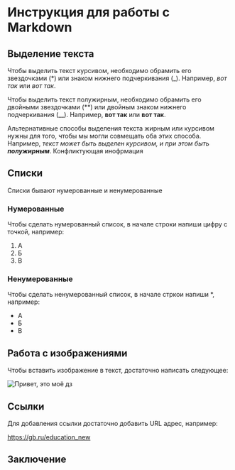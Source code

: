# Инструкция для работы с Markdown

## Выделение текста

Чтобы выделить текст курсивом, необходимо обрамить его звездочками (*) или знаком нижнего подчеркивания (_). Например, *вот так* или _вот так_.

Чтобы выделить текст полужирным, необходимо обрамить его двойными звездочками (**) или двойным знаком нижнего подчеркивания (__). Например, **вот так** или __вот так__.

Альтернативные способы выделения текста жирным или курсивом нужны для того, чтобы мы могли совмещать оба этих способа. Например, _текст может быть выделен курсивом, и при этом быть **полужирным**_.
Конфликтующая инофрмация

## Списки

Списки бывают нумерованные и ненумерованные
### Нумерованные
Чтобы сделать нумерованный список, в начале строки напиши цифру с точкой, например:
1. А
2. Б
3. В
### Ненумерованные
Чтобы сделать ненумерованный список, в начале стркои напиши *, например:
* А
* Б
* В

## Работа с изображениями

Чтобы вставить изображение в текст, достаточно написать следующее:  ![]()

![Привет, это моё дз](zadanie1.png)

## Ссылки

Для добавления ссылки достаточно добавить URL адрес, например: 

https://gb.ru/education_new

## Заключение